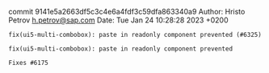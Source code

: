 commit 9141e5a2663df5c3c4e6a4fdf3c59dfa863340a9
Author: Hristo Petrov <h.petrov@sap.com>
Date:   Tue Jan 24 10:28:28 2023 +0200

    fix(ui5-multi-combobox): paste in readonly component prevented (#6325)
    
    fix(ui5-multi-combobox): paste in readonly component prevented
    
    Fixes #6175
